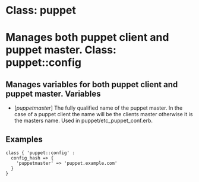 Class: puppet
=
Manages both puppet client and puppet master.
Class: puppet::config
=
Manages variables for both puppet client and puppet master.
Variables
-
 * [*puppetmaster*]
   The fully qualified name of the puppet master.  In the case of a
   puppet client the name will be the clients master otherwise it is the masters name.  Used in puppet/etc_puppet_conf.erb.

Examples
-
    class { 'puppet::config' :
      config_hash => {
        'puppetmaster' => 'puppet.example.com'
      }
    }

